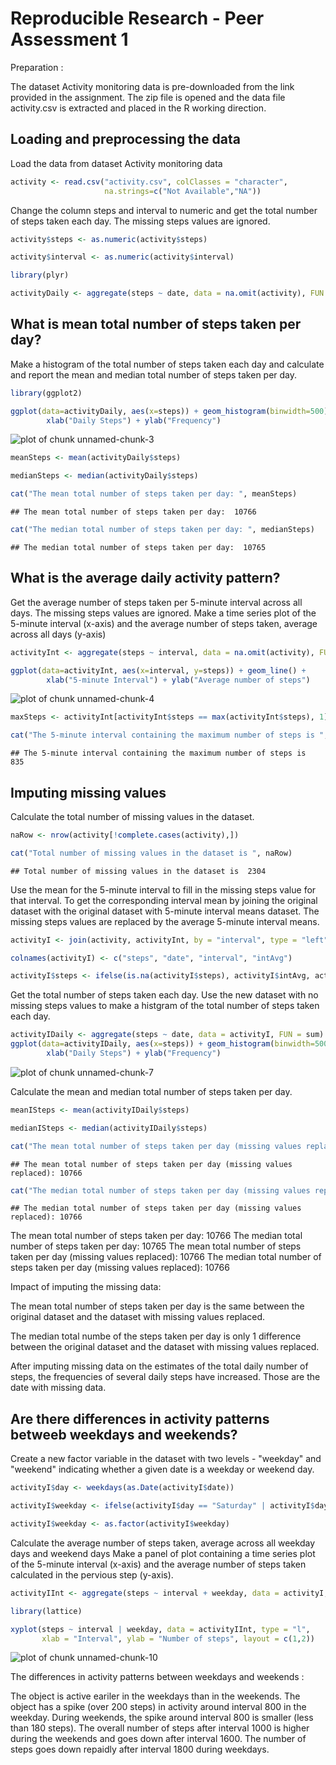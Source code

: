 Reproducible Research - Peer Assessment 1
========================================================

Preparation :

The dataset Activity monitoring data is pre-downloaded from the link 
provided in the assignment. The zip file is opened and the data file
activity.csv is extracted and placed in the R working direction.

## Loading and preprocessing the data
Load the data from dataset Activity monitoring data


```r
activity <- read.csv("activity.csv", colClasses = "character", 
                     na.strings=c("Not Available","NA"))
```

Change the column steps and interval to numeric and
get the total number of steps taken each day.
The missing steps values are ignored.


```r
activity$steps <- as.numeric(activity$steps)

activity$interval <- as.numeric(activity$interval)

library(plyr)

activityDaily <- aggregate(steps ~ date, data = na.omit(activity), FUN = sum)
```

## What is mean total number of steps taken per day?

Make a histogram of the total number of steps taken each day and
calculate and report the mean and median total number of steps taken
per day.


```r
library(ggplot2)

ggplot(data=activityDaily, aes(x=steps)) + geom_histogram(binwidth=500) +
        xlab("Daily Steps") + ylab("Frequency")
```

![plot of chunk unnamed-chunk-3](figure/unnamed-chunk-3.png) 

```r
meanSteps <- mean(activityDaily$steps)

medianSteps <- median(activityDaily$steps)

cat("The mean total number of steps taken per day: ", meanSteps)
```

```
## The mean total number of steps taken per day:  10766
```

```r
cat("The median total number of steps taken per day: ", medianSteps)
```

```
## The median total number of steps taken per day:  10765
```

## What is the average daily activity pattern?

Get the average number of steps taken per 5-minute interval across all days.
The missing steps values are ignored.
Make a time series plot of the 5-minute interval (x-axis) and the average number
of steps taken, average across all days (y-axis)


```r
activityInt <- aggregate(steps ~ interval, data = na.omit(activity), FUN = mean)

ggplot(data=activityInt, aes(x=interval, y=steps)) + geom_line() +
        xlab("5-minute Interval") + ylab("Average number of steps")
```

![plot of chunk unnamed-chunk-4](figure/unnamed-chunk-4.png) 

```r
maxSteps <- activityInt[activityInt$steps == max(activityInt$steps), 1]

cat("The 5-minute interval containing the maximum number of steps is ", maxSteps)
```

```
## The 5-minute interval containing the maximum number of steps is  835
```

## Imputing missing values

Calculate the total number of missing values in the dataset.


```r
naRow <- nrow(activity[!complete.cases(activity),])

cat("Total number of missing values in the dataset is ", naRow)
```

```
## Total number of missing values in the dataset is  2304
```

Use the mean for the 5-minute interval to fill in the missing steps value for that
interval.
To get the corresponding interval mean by joining the original dataset with the
original dataset with 5-minute interval means dataset.
The missing steps values are replaced by the average 5-minute interval means.


```r
activityI <- join(activity, activityInt, by = "interval", type = "left")

colnames(activityI) <- c("steps", "date", "interval", "intAvg")

activityI$steps <- ifelse(is.na(activityI$steps), activityI$intAvg, activity$steps)
```

Get the total number of steps taken each day.
Use the new dataset with no missing steps values to make a histgram of the total number of steps taken each day.


```r
activityIDaily <- aggregate(steps ~ date, data = activityI, FUN = sum)
ggplot(data=activityIDaily, aes(x=steps)) + geom_histogram(binwidth=500) +
        xlab("Daily Steps") + ylab("Frequency")
```

![plot of chunk unnamed-chunk-7](figure/unnamed-chunk-7.png) 

Calculate the mean and median total number of steps taken per day.


```r
meanISteps <- mean(activityIDaily$steps)

medianISteps <- median(activityIDaily$steps)

cat("The mean total number of steps taken per day (missing values replaced):", meanISteps)
```

```
## The mean total number of steps taken per day (missing values replaced): 10766
```

```r
cat("The median total number of steps taken per day (missing values replaced):", medianISteps)
```

```
## The median total number of steps taken per day (missing values replaced): 10766
```

The mean total number of steps taken per day:  10766
The median total number of steps taken per day:  10765
The mean total number of steps taken per day (missing values replaced): 10766
The median total number of steps taken per day (missing values replaced): 10766

Impact of imputing the missing data:

The mean total number of steps taken per day is the same between the original
dataset and the dataset with missing values replaced.

The median total numbe of the steps taken per day is only 1 difference between
the original dataset and the dataset with missing values replaced.

After imputing missing data on the estimates of the total daily number of 
steps, the frequencies of several daily steps have increased. Those are the 
date with missing data.

## Are there differences in activity patterns betweeb weekdays and weekends?

Create a new factor variable in the dataset with two levels - "weekday" and 
"weekend" indicating whether a given date is a weekday or weekend day.


```r
activityI$day <- weekdays(as.Date(activityI$date))

activityI$weekday <- ifelse(activityI$day == "Saturday" | activityI$day == "Sunday", "weekend", "weekday")

activityI$weekday <- as.factor(activityI$weekday)
```

Calculate the average number of steps taken, average across all weekday days and
weekend days
Make a panel of plot containing a time series plot of the 5-minute interval
(x-axis) and the average number of steps taken calculated in the pervious step
(y-axis).


```r
activityIInt <- aggregate(steps ~ interval + weekday, data = activityI, FUN = mean)

library(lattice) 

xyplot(steps ~ interval | weekday, data = activityIInt, type = "l", 
       xlab = "Interval", ylab = "Number of steps", layout = c(1,2))
```

![plot of chunk unnamed-chunk-10](figure/unnamed-chunk-10.png) 

The differences in activity patterns between weekdays and weekends :

The object is active eariler in the weekdays than in the weekends. The object 
has a spike (over 200 steps) in activity around interval 800 in the weekday. 
During weekends, the spike around interval 800 is smaller (less than 180 steps).
The overall number of steps after interval 1000 is higher during the weekends and
goes down after interval 1600. The number of steps goes down repaidly after interval
1800 during weekdays.

